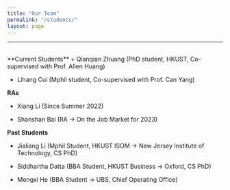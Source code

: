 ```yaml
---
title: "Our Team"
permalink: "/students/"
layout: page
---
```


* * *
<br>
**Current Students**
+ Qianqian Zhuang (PhD student, HKUST, Co-supervised with Prof. Allen Huang)

+ Lihang Cui (Mphil student, Co-supervised with Prof. Can Yang)


**RAs**

+ Xiang Li (Since Summer 2022)

+ Shanshan Bai (RA -> On the Job Market for 2023)

**Past Students** 

+ Jialiang Li (Mphil Student, HKUST ISOM -> New Jersey Institute of Technology, CS PhD)

+ Siddhartha Datta (BBA Student, HKUST Business -> Oxford, CS PhD)

+ Mengxi He (BBA Student -> UBS, Chief Operating Office)



